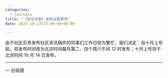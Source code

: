 ```yaml
---
categories:
  - journals
title: "《安记冰室》发布日程更改"
date: 2023-10-13T23:00:00+08:00

---
```


由于社区负责发布社区资讯稿件的同事们工作日较为繁忙，我们决定：自十月上号起，将发布时间改为北京时间每月第二、四个周六午间 12 时发布；十月上号将于北京时间 10 月 14 日发布。

---

— 白铭骢
